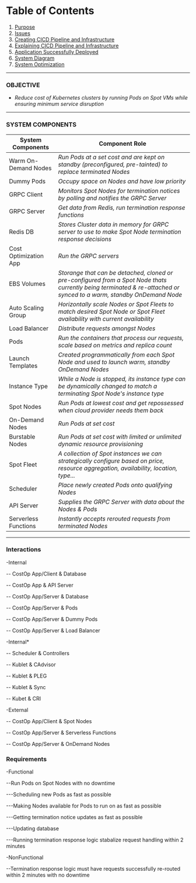 # Table of Contents
1. [Purpose](#purpose)
2. [Issues](#issues)
3. [Creating CICD Pipeline and Infrastructure](#create-cicd-pipeline-and-infrastructure)
4. [Explaining CICD Pipeline and Infrastructure](#cicd-pipeline-and-infrastructure-explanation)
5. [Application Successfully Deployed](#successful-deployment)
6. [System Diagram](#system-diagram)
7. [System Optimization](#system-optimization)

---


### OBJECTIVE
* _Reduce cost of Kubernetes clusters by running Pods on Spot VMs while ensuring minimum service disruption_

---

### SYSTEM COMPONENTS

|System Components| <span style="width:300px">Component Role</span>  |
|-------|---|
| Warm On-Demand Nodes   | _Run Pods at a set cost and are kept on standby (preconfigured, pre-tainted) to replace terminated Nodes_    |
| Dummy Pods             | _Occupy space on Nodes and have low priority_                                                          |
| GRPC Client            | _Monitors Spot Nodes for termination notices by polling and notifies the GRPC Server_                  |
| GRPC Server            | _Get data from Redis, run termination response functions_                                              |
| Redis DB               | _Stores Cluster data in memory for GRPC server to use to make Spot Node termination response decisions_                           |
| Cost Optimization App  | _Run the GRPC servers_                                                                                 |
| EBS Volumes            | _Storange that can be detached, cloned or pre-configured from a Spot Node thats currently being terminated & re-attached or synced to a warm, standby OnDemand Node_ |
| Auto Scaling Group     | _Horizontally scale Nodes or Spot Fleets to match desired Spot Node or Spot Fleet availability with current availability_ |
| Load Balancer          | _Distribute requests amongst Nodes_                                                                    |
| Pods                   | _Run the containers that process our requests, scale based on metrics and replica count_               |
| Launch Templates       | _Created programmatically from each Spot Node and used to launch warm, standby OnDemand Nodes_         |
| Instance Type          | _While a Node is stopped, its instance type can be dynamically changed to match a terminating Spot Node's instance type_ |
| Spot Nodes             | _Run Pods at lowest cost and get repossessed when cloud provider needs them back_                      |
| On-Demand Nodes        | _Run Pods at set cost_                                                                                 |
| Burstable Nodes        | _Run Pods at set cost with limited or unlimited dynamic resource provisioning_                         |
| Spot Fleet             | _A collection of Spot instances we can strategically configure based on price, resource aggregation, availability, location, type..._ |
| Scheduler              | _Place newly created Pods onto qualifying Nodes_                                                       |
| API Server             | _Supplies the GRPC Server with data about the Nodes & Pods_                                            |
| Serverless Functions   | _Instantly accepts rerouted requests from terminated Nodes_                                            |

---

### Interactions
-Internal

-- CostOp App/Client & Database

-- CostOp App & API Server

-- CostOp App/Server & Database

-- CostOp App/Server & Pods

-- CostOp App/Server & Dummy Pods

-- CostOp App/Server & Load Balancer

-Internal*

-- Scheduler & Controllers

-- Kublet & CAdvisor

-- Kublet & PLEG

-- Kublet & Sync

-- Kubet & CRI

-External

-- CostOp App/Client & Spot Nodes

-- CostOp App/Server & Serverless Functions

-- CostOp App/Server & OnDemand Nodes

### Requirements

-Functional

--Run Pods on Spot Nodes with no downtime

---Scheduling new Pods as fast as possible

---Making Nodes available for Pods to run on as fast as possible

---Getting termination notice updates as fast as possible

---Updating database

---Running termination response logic stabalize request handling within 2 minutes

-NonFunctional

--Termination response logic must have requests successfully re-routed within 2 minutes with no downtime 

